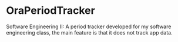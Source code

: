 # OraPeriodTracker
Software Engineering II: A period tracker developed for my software engineering class, the main feature is that it does not track app data.

